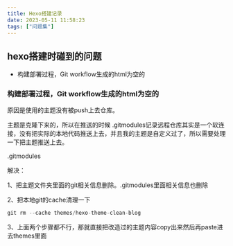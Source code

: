 ```yaml
---
title: Hexo搭建记录
date: 2023-05-11 11:58:23
tags: ["问题集"]
---
```

## hexo搭建时碰到的问题

- 构建部署过程，Git workflow生成的html为空的

    

### 构建部署过程，Git workflow生成的html为空的

原因是使用的主题没有被push上去仓库。

主题是克隆下来的，所以在推送的时候 .gitmodules记录远程仓库其实是一个软连接，没有把实际的本地代码推送上去，并且我的主题是自定义过了，所以需要处理一下把主题推送上去。

.gitmodules

解决：

1、把主题文件夹里面的git相关信息删除。.gitmodules里面相关信息也删除


2、把本地git的cache清理一下

```javascript
git rm --cache themes/hexo-theme-clean-blog
```

3、上面两个步骤都不行，那就直接把改造过的主题内容copy出来然后再paste进去themes里面